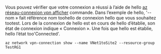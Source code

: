 Vous pouvez vérifier que votre connexion a réussi à l’aide de hello [az réseau-connexion vpn afficher](/cli/azure/network/vpn-connection#show) commande. Dans l’exemple de hello, '--nom » fait référence nom toohello de connexion hello que vous souhaitez tootest. Lors de la connexion de hello est en cours de hello d’établie, son état de connexion indique « Connexion ». Une fois que hello est établie, hello l’état too'Connected'.

```azurecli
az network vpn-connection show --name VNet1toSite2 --resource-group TestRG1
```

